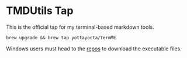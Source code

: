 # TMDUtils Tap

This is the official tap for my terminal-based markdown tools.

```
brew upgrade && brew tap yottayocta/TermME
```

Windows users must head to the [repos](https://github.com/YottaYocta) to download the executable files.
